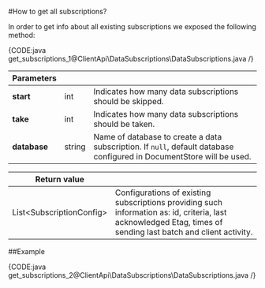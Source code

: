 ﻿#How to get all subscriptions?

In order to get info about all existing subscriptions we exposed the following method:

{CODE:java get_subscriptions_1@ClientApi\DataSubscriptions\DataSubscriptions.java /}

| Parameters | | |
| ------------- | ------------- | ----- |
| **start** | int | Indicates how many data subscriptions should be skipped. |
| **take** | int | Indicates how many data subscriptions should be taken. |
| **database** | string | Name of database to create a data subscription. If `null`, default database configured in DocumentStore will be used. |

| Return value | |
| ------------- | ----- |
| List&lt;SubscriptionConfig&gt; | Configurations of existing subscriptions providing such information as: id, criteria, last acknowledged Etag, times of sending last batch and client activity.|
##Example

{CODE:java get_subscriptions_2@ClientApi\DataSubscriptions\DataSubscriptions.java /}
